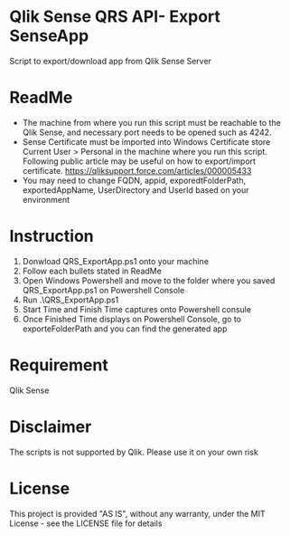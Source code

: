 # Qlik Sense QRS API- Export SenseApp
Script to export/download app from Qlik Sense Server

# ReadMe
- The machine from where you run this script must be reachable to the Qlik Sense, and necessary port needs to be opened such as 4242.
- Sense Certificate must be imported into Windows Certificate store Current User > Personal in the machine where you run this script.
   Following public article may be useful on how to export/import certificate.
   https://qliksupport.force.com/articles/000005433
- You may need to change FQDN, appid, exporedtFolderPath, exportedAppName, UserDirectory and UserId based on your environment
   

# Instruction
1. Donwload QRS_ExportApp.ps1 onto your machine
2. Follow each bullets stated in ReadMe
3. Open Windows Powershell and move to the folder where you saved QRS_ExportApp.ps1 on Powershell Console
4. Run .\QRS_ExportApp.ps1
5. Start Time and Finish Time captures onto Powershell consule
6. Once Finished Time displays on Powershell Console, go to exporteFolderPath and you can find the generated app


# Requirement
Qlik Sense


# Disclaimer
The scripts is not supported by Qlik. Please use it on your own risk
# License
This project is provided "AS IS", without any warranty, under the MIT License - see the LICENSE file for details
